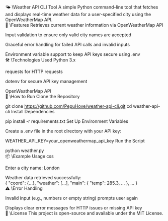 🌤️ \Weather API CLI Tool
A simple Python command-line tool that fetches and displays real-time weather data for a user-specified city using the OpenWeatherMap API.
<br>
🔧 \Features
Retrieves current weather information via OpenWeatherMap API

Input validation to ensure only valid city names are accepted

Graceful error handling for failed API calls and invalid inputs

Environment variable support to keep API keys secure using .env
<br>
🛠️ \Technologies Used
Python 3.x

requests for HTTP requests

dotenv for secure API key management

OpenWeatherMap API
<br>
🚀 \How to Run
Clone the Repository


git clone https://github.com/PepuHove/weather-api-cli.git
cd weather-api-cli
Install Dependencies


pip install -r requirements.txt
Set Up Environment Variables

Create a .env file in the root directory with your API key:


WEATHER_API_KEY=your_openweathermap_api_key
Run the Script

python weather.py
<br>
📦 \Example Usage
css


Enter a city name: London

Weather data retrieved successfully:
<br>
{
  "coord": {...},
  "weather": [...],
  "main": {
    "temp": 285.3,
    ...
  },
  ...
}
<br>
⚠️ \Error Handling


Invalid input (e.g., numbers or empty string) prompts user again

Displays clear error messages for HTTP issues or missing API key
<br>
📄 \License
This project is open-source and available under the MIT License.